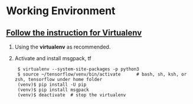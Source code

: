 # Working Environment
## [Follow the instruction for Virtualenv](https://www.tensorflow.org/install/install_linux#InstallingVirtualenv)
1. Using the **virtualenv** as recommended.
2. Activate and install msgpack, tf
    
        $ virtualenv --system-site-packages -p python3
        $ source ~/tensorflow/venv/bin/activate      # bash, sh, ksh, or zsh, tensorflow under home folder
        (venv)$ pip install -U pip
        (venv)$ pip install msgpack
        (venv)$ deactivate  # stop the virtualenv

